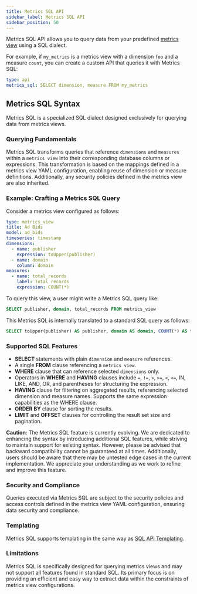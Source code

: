 ```yaml
---
title: Metrics SQL API
sidebar_label: Metrics SQL API
sidebar_position: 50
---
```


Metrics SQL API allows you to query data from your predefined [metrics view](/build/metrics-view/metrics-view.md) using a SQL dialect.

For example, if `my_metrics` is a metrics view with a dimension `foo` and a measure `count`, you can create a custom API that queries it with Metrics SQL:

```yaml
type: api
metrics_sql: SELECT dimension, measure FROM my_metrics
```

## Metrics SQL Syntax

Metrics SQL is a specialized SQL dialect designed exclusively for querying data from metrics views.

### Querying Fundamentals

Metrics SQL transforms queries that reference `dimensions` and `measures` within a `metrics view` into their corresponding database columns or expressions. This transformation is based on the mappings defined in a metrics view YAML configuration, enabling reuse of dimension or measure definitions. Additionally, any security policies defined in the metrics view are also inherited.

### Example: Crafting a Metrics SQL Query

Consider a metrics view configured as follows:
```yaml
type: metrics_view
title: Ad Bids
model: ad_bids
timeseries: timestamp
dimensions:
  - name: publisher
    expression: toUpper(publisher)
  - name: domain
    column: domain
measures:
  - name: total_records
    label: Total records
    expression: COUNT(*)
```

To query this view, a user might write a Metrics SQL query like:
```sql
SELECT publisher, domain, total_records FROM metrics_view
```

This Metrics SQL is internally translated to a standard SQL query as follows:
```sql
SELECT toUpper(publisher) AS publisher, domain AS domain, COUNT(*) AS total_records FROM ad_bids GROUP BY publisher, domain
```

### Supported SQL Features

- **SELECT** statements with plain `dimension` and `measure` references.
- A single **FROM** clause referencing a `metrics view`.
- **WHERE** clause that can reference selected `dimensions` only.
- Operators in **WHERE** and **HAVING** clauses include `=`, `!=`, `>`, `>=`, `<`, `<=`, IN, LIKE, AND, OR, and parentheses for structuring the expression.
- **HAVING** clause for filtering on aggregated results, referencing selected dimension and measure names. Supports the same expression capabilities as the WHERE clause.
- **ORDER BY** clause for sorting the results.
- **LIMIT** and **OFFSET** clauses for controlling the result set size and pagination.

**Caution**: The Metrics SQL feature is currently evolving. We are dedicated to enhancing the syntax by introducing additional SQL features, while striving to maintain support for existing syntax. However, please be advised that backward compatibility cannot be guaranteed at all times. Additionally, users should be aware that there may be untested edge cases in the current implementation. We appreciate your understanding as we work to refine and improve this feature.

### Security and Compliance

Queries executed via Metrics SQL are subject to the security policies and access controls defined in the metrics view YAML configuration, ensuring data security and compliance.

### Templating

Metrics SQL supports templating in the same way as [SQL API Templating](./sql-api.md#sql-templating).

### Limitations

Metrics SQL is specifically designed for querying metrics views and may not support all features found in standard SQL. Its primary focus is on providing an efficient and easy way to extract data within the constraints of metrics view configurations.
